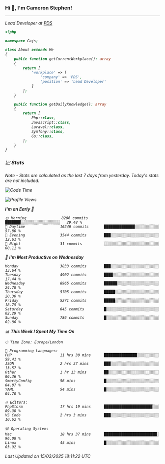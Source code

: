 ### Hi 👋, I'm Cameron Stephen!
<hr>
<p><em>Lead Developer at <a href="https://prindatasolutions.co.uk">PDS</a></p>


```php
<?php

namespace Cajs;

class About extends Me
{
    public function getCurrentWorkplace(): array
    {
        return [
            'workplace' => [
                'company' => 'PDS',
                'position' => 'Lead Developer'
            ]
        ];
    }

    public function getDailyKnowledge(): array
    {
        return [
            Php::class,
            Javascript::class,
            Laravel::class,
            Symfony::class,
            Go::class,
        ];
    }
}
```

### 📈 Stats
<p><em>Note - Stats are calculated as the last 7 days from yesterday. Today's stats are not included.</em></p>


<!--START_SECTION:waka-->
![Code Time](http://img.shields.io/badge/Code%20Time-4%2C401%20hrs%2016%20mins-blue)

![Profile Views](http://img.shields.io/badge/Profile%20Views-0-blue)

**I'm an Early 🐤** 

```text
🌞 Morning                8286 commits        ███████░░░░░░░░░░░░░░░░░░   29.48 % 
🌆 Daytime                16246 commits       ██████████████░░░░░░░░░░░   57.80 % 
🌃 Evening                3544 commits        ███░░░░░░░░░░░░░░░░░░░░░░   12.61 % 
🌙 Night                  31 commits          ░░░░░░░░░░░░░░░░░░░░░░░░░   00.11 % 
```
📅 **I'm Most Productive on Wednesday** 

```text
Monday                   3833 commits        ███░░░░░░░░░░░░░░░░░░░░░░   13.64 % 
Tuesday                  4902 commits        ████░░░░░░░░░░░░░░░░░░░░░   17.44 % 
Wednesday                6965 commits        ██████░░░░░░░░░░░░░░░░░░░   24.78 % 
Thursday                 5705 commits        █████░░░░░░░░░░░░░░░░░░░░   20.30 % 
Friday                   5271 commits        █████░░░░░░░░░░░░░░░░░░░░   18.75 % 
Saturday                 645 commits         █░░░░░░░░░░░░░░░░░░░░░░░░   02.29 % 
Sunday                   786 commits         █░░░░░░░░░░░░░░░░░░░░░░░░   02.80 % 
```


📊 **This Week I Spent My Time On** 

```text
🕑︎ Time Zone: Europe/London

💬 Programming Languages: 
PHP                      11 hrs 30 mins      ███████████████░░░░░░░░░░   59.41 % 
JSON                     2 hrs 37 mins       ███░░░░░░░░░░░░░░░░░░░░░░   13.57 % 
Other                    1 hr 13 mins        ██░░░░░░░░░░░░░░░░░░░░░░░   06.36 % 
SmartyConfig             56 mins             █░░░░░░░░░░░░░░░░░░░░░░░░   04.87 % 
YAML                     54 mins             █░░░░░░░░░░░░░░░░░░░░░░░░   04.70 % 

🔥 Editors: 
PhpStorm                 17 hrs 19 mins      ██████████████████████░░░   89.38 % 
VS Code                  2 hrs 3 mins        ███░░░░░░░░░░░░░░░░░░░░░░   10.62 % 

💻 Operating System: 
Mac                      18 hrs 37 mins      ████████████████████████░   96.08 % 
Linux                    45 mins             █░░░░░░░░░░░░░░░░░░░░░░░░   03.92 % 
```


 Last Updated on 15/03/2025 18:11:22 UTC
<!--END_SECTION:waka-->
